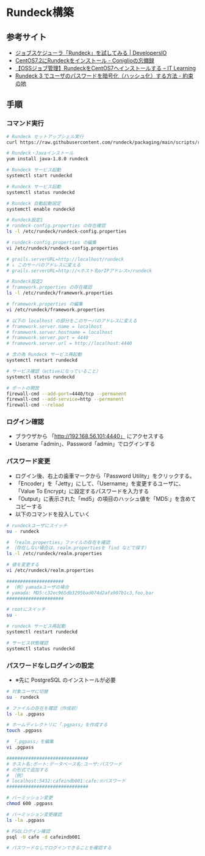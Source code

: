# Rundeck構築

## 参考サイト
- [ジョブスケジューラ「Rundeck」を試してみる \| DevelopersIO](https://dev.classmethod.jp/articles/try-rundeck-job/)
- [CentOS7\.2にRundeckをインストール \- Coniglioの忘備録](https://coniglio.hateblo.jp/entry/2018/02/22/154438)
- [【OSSジョブ管理】RundeckをCentOS7へインストールする – IT Learning](https://obenkyolab.com/?p=54)
- [Rundeck 3 でユーザのパスワードを暗号化（ハッシュ化）する方法 \- 約束の地](https://obel.hatenablog.jp/entry/20190211/1549856984)

## 手順

### コマンド実行

```bash
# Rundeck セットアップシェル実行
curl https://raw.githubusercontent.com/rundeck/packaging/main/scripts/rpm-setup.sh 2> /dev/null | bash -s rundeck 

# Rundeck・Javaインストール
yum install java-1.8.0 rundeck

# Rundeck サービス起動
systemctl start rundeckd

# Rundeck サービス起動
systemctl status rundeckd

# Rundeck 自動起動設定
systemctl enable rundeckd

# Rundeck設定1
# rundeck-config.properties の存在確認
ls -l /etc/rundeck/rundeck-config.properties

# rundeck-config.properties の編集
vi /etc/rundeck/rundeck-config.properties

# grails.serverURL=http://localhost/rundeck
# ↓ このサーバのアドレスに変える
# grails.serverURL=http://<ホスト名orIPアドレス>/rundeck

# Rundeck設定2
# framework.properties の存在確認
ls -l /etc/rundeck/framework.properties

# framework.properties の編集
vi /etc/rundeck/framework.properties

# 以下の localhost の部分をこのサーバのアドレスに変える
# framework.server.name = localhost
# framework.server.hostname = localhost
# framework.server.port = 4440
# framework.server.url = http://localhost:4440

# 念の為 Rundeck サービス再起動
systemctl restart rundeckd

# サービス確認（activeになっていること）
systemctl status rundeckd

# ポートの開放
firewall-cmd --add-port=4440/tcp --permanent
firewall-cmd --add-service=http --permanent
firewall-cmd --reload
```

### ログイン確認
- ブラウザから 「http://192.168.56.101:4440」 にアクセスする
- Userame「admin」、Password「admin」でログインする

### パスワード変更
- ログイン後、右上の歯車マークから「Password Utility」をクリックする。
- 「Encoder」を「Jetty」にして、「Username」を変更するユーザに、「Value To Encrypt」に設定するパスワードを入力する
- 「Output」に表示された「md5」の項目のハッシュ値を「MD5:」を含めてコピーする
- 以下のコマンドを投入していく

```bash
# rundeckユーザにスイッチ
su - rundeck

# 「realm.properties」ファイルの存在を確認
# （存在しない場合は、realm.propertiesを find などで探す）
ls -l /etc/rundeck/realm.properties

# 値を変更する
vi /etc/rundeck/realm.properties

#####################
# （例）yamadaユーザの場合
# yamada: MD5:c32ec965db3295bad074d2afa907b1c3,foo,bar
#####################

# rootにスイッチ
su -

# rundeck サービス再起動
systemctl restart rundeckd

# サービス状態確認
systemctl status rundeckd
```


### パスワードなしログインの設定

- ※先に PostgreSQL のインストールが必要

```bash
# 対象ユーザに切替
su - rundeck

# ファイルの存在を確認（作成前）
ls -la .pgpass

# ホームディレクトリに「.pgpass」を作成する
touch .pgpass

# 「.pgpass」を編集
vi .pgpass

##############################
# ホスト名:ポート:データベース名:ユーザ:パスワード
# の形式で追加する
# （例）
# localhost:5432:cafeindb001:cafe:※パスワード
##############################

# パーミッション変更
chmod 600 .pgpass

# パーミッション変更確認
ls -la .pgpass

# PSQLログイン確認
psql -U cafe -d cafeindb001

# パスワードなしでログインできることを確認する
```

